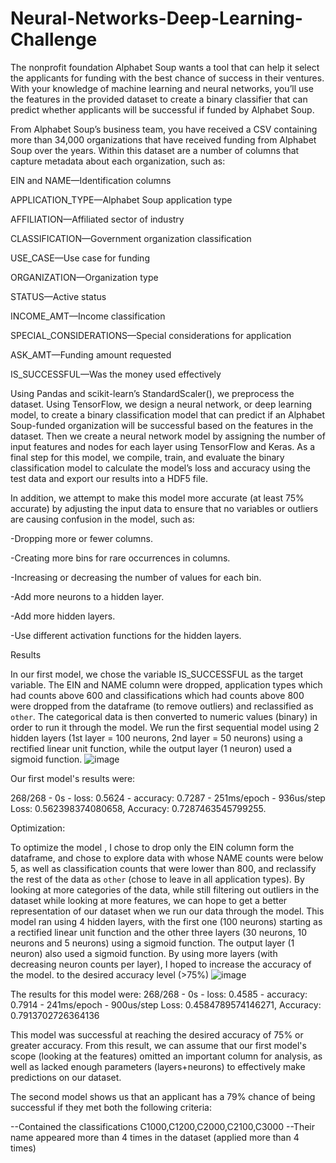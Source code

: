 # Neural-Networks-Deep-Learning-Challenge

The nonprofit foundation Alphabet Soup wants a tool that can help it select the applicants for funding with the best chance of success in their ventures. With your knowledge of machine learning and neural networks, you’ll use the features in the provided dataset to create a binary classifier that can predict whether applicants will be successful if funded by Alphabet Soup.

From Alphabet Soup’s business team, you have received a CSV containing more than 34,000 organizations that have received funding from Alphabet Soup over the years. Within this dataset are a number of columns that capture metadata about each organization, such as:

EIN and NAME—Identification columns

APPLICATION_TYPE—Alphabet Soup application type

AFFILIATION—Affiliated sector of industry

CLASSIFICATION—Government organization classification

USE_CASE—Use case for funding

ORGANIZATION—Organization type

STATUS—Active status

INCOME_AMT—Income classification

SPECIAL_CONSIDERATIONS—Special considerations for application

ASK_AMT—Funding amount requested

IS_SUCCESSFUL—Was the money used effectively


Using Pandas and scikit-learn’s StandardScaler(), we preprocess the dataset. Using TensorFlow, we design a neural network, or deep learning model, to create a binary classification model that can predict if an Alphabet Soup-funded organization will be successful based on the features in the dataset. Then we create a neural network model by assigning the number of input features and nodes for each layer using TensorFlow and Keras. As a final step for this model, we compile, train, and evaluate the binary classification model to calculate the model’s loss and accuracy using the test data and export our results into a HDF5 file.

In addition, we attempt to make this model more accurate (at least 75% accurate) by adjusting the input data to ensure that no variables or outliers are causing confusion in the model, such as:

-Dropping more or fewer columns.

-Creating more bins for rare occurrences in columns.

-Increasing or decreasing the number of values for each bin.

-Add more neurons to a hidden layer.

-Add more hidden layers.

-Use different activation functions for the hidden layers.

Results

In our first model, we chose the variable IS_SUCCESSFUL as the target variable. The EIN and NAME column were dropped, application types which had counts above 600 and
classifications which had counts above 800 were dropped from the dataframe (to remove outliers) and reclassified as `other`. The categorical data is then converted to numeric values (binary) in order to run it through the model.
We run the first sequential model using 2 hidden layers (1st layer = 100 neurons, 2nd layer = 50 neurons) using a rectified linear unit function, while the output layer (1 neuron) used a sigmoid function.
![image](https://user-images.githubusercontent.com/6768169/226886322-d0d88e56-c3d7-43e8-ba0c-f08676629386.png)

Our first model's results were:

268/268 - 0s - loss: 0.5624 - accuracy: 0.7287 - 251ms/epoch - 936us/step
Loss: 0.562398374080658, Accuracy: 0.7287463545799255.

Optimization:

To optimize the model , I chose to drop only the EIN column form the dataframe, and chose to explore data with whose NAME counts were below 5, as well as classification counts that were lower than 800, and reclassify the rest of the data as `other` (chose to leave in all application types). By looking at more categories of the data, while still filtering out outliers in the dataset while looking at more features, we can hope to get a better representation of our dataset when we run our data through the model.
This model ran using 4 hidden layers, with the first one (100 neurons) starting as a rectified linear unit function and the other three layers (30 neurons, 10 neurons and 5 neurons) using a sigmoid function. The output layer (1 neuron) also used a sigmoid function. By using more layers (with decreasing neuron counts per layer), I hoped to increase the accuracy of the model.
to the desired accuracy level (>75%)
![image](https://user-images.githubusercontent.com/6768169/226889167-77b45903-9427-4d75-81c0-55a03fa9317b.png)

The results for this model were:
268/268 - 0s - loss: 0.4585 - accuracy: 0.7914 - 241ms/epoch - 900us/step
Loss: 0.4584789574146271, Accuracy: 0.7913702726364136

This model was successful at reaching the desired accuracy of 75% or greater accuracy. From this result, we can assume that our first model's scope (looking at the features) omitted an important column for analysis, as well as lacked enough parameters (layers+neurons) to effectively make predictions on our dataset. 

The second model shows us that an applicant has a 79% chance of being successful if they met both the following criteria:

--Contained the classifications C1000,C1200,C2000,C2100,C3000
--Their name appeared more than 4 times in the dataset (applied more than 4 times)
